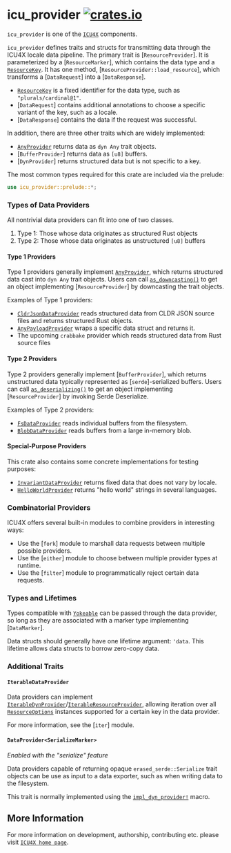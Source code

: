 # icu_provider [![crates.io](https://img.shields.io/crates/v/icu_provider)](https://crates.io/crates/icu_provider)

`icu_provider` is one of the [`ICU4X`] components.

`icu_provider` defines traits and structs for transmitting data through the ICU4X locale
data pipeline. The primary trait is [`ResourceProvider`]. It is parameterized by a
[`ResourceMarker`], which contains the data type and a [`ResourceKey`]. It has one method,
[`ResourceProvider::load_resource`], which transforms a [`DataRequest`]
into a [`DataResponse`].

- [`ResourceKey`] is a fixed identifier for the data type, such as `"plurals/cardinal@1"`.
- [`DataRequest`] contains additional annotations to choose a specific variant of the key,
  such as a locale.
- [`DataResponse`] contains the data if the request was successful.

In addition, there are three other traits which are widely implemented:

- [`AnyProvider`] returns data as `dyn Any` trait objects.
- [`BufferProvider`] returns data as `[u8]` buffers.
- [`DynProvider`] returns structured data but is not specific to a key.

The most common types required for this crate are included via the prelude:

```rust
use icu_provider::prelude::*;
```

### Types of Data Providers

All nontrivial data providers can fit into one of two classes.

1. Type 1: Those whose data originates as structured Rust objects
2. Type 2: Those whose data originates as unstructured `[u8]` buffers

#### Type 1 Providers

Type 1 providers generally implement [`AnyProvider`], which returns structured data cast into
`dyn Any` trait objects. Users can call [`as_downcasting()`] to get an object implementing
[`ResourceProvider`] by downcasting the trait objects.

Examples of Type 1 providers:

- [`CldrJsonDataProvider`] reads structured data from CLDR JSON source files and returns
  structured Rust objects.
- [`AnyPayloadProvider`] wraps a specific data struct and returns it.
- The upcoming `crabbake` provider which reads structured data from Rust source files

#### Type 2 Providers

Type 2 providers generally implement [`BufferProvider`], which returns unstructured data
typically represented as [`serde`]-serialized buffers. Users can call [`as_deserializing()`]
to get an object implementing [`ResourceProvider`] by invoking Serde Deserialize.

Examples of Type 2 providers:

- [`FsDataProvider`] reads individual buffers from the filesystem.
- [`BlobDataProvider`] reads buffers from a large in-memory blob.

#### Special-Purpose Providers

This crate also contains some concrete implementations for testing purposes:

- [`InvariantDataProvider`] returns fixed data that does not vary by locale.
- [`HelloWorldProvider`] returns "hello world" strings in several languages.

### Combinatorial Providers

ICU4X offers several built-in modules to combine providers in interesting ways:

- Use the [`fork`] module to marshall data requests between multiple possible providers.
- Use the [`either`] module to choose between multiple provider types at runtime.
- Use the [`filter`] module to programmatically reject certain data requests.

### Types and Lifetimes

Types compatible with [`Yokeable`] can be passed through the data provider, so long as they are
associated with a marker type implementing [`DataMarker`].

Data structs should generally have one lifetime argument: `'data`. This lifetime allows data
structs to borrow zero-copy data.

### Additional Traits

#### `IterableDataProvider`

Data providers can implement [`IterableDynProvider`]/[`IterableResourceProvider`], allowing
iteration over all [`ResourceOptions`] instances supported for a certain key in the data provider.

For more information, see the [`iter`] module.

#### `DataProvider<SerializeMarker>`

*Enabled with the "serialize" feature*

Data providers capable of returning opaque `erased_serde::Serialize` trait objects can be use
as input to a data exporter, such as when writing data to the filesystem.

This trait is normally implemented using the [`impl_dyn_provider!`] macro.

[`ICU4X`]: ../icu/index.html
[`DataProvider`]: data_provider::DataProvider
[`ResourceKey`]: resource::ResourceKey
[`ResourceOptions`]: resource::ResourceOptions
[`IterableDynProvider`]: iter::IterableDynProvider
[`IterableResourceProvider`]: iter::IterableResourceProvider
[`InvariantDataProvider`]: inv::InvariantDataProvider
[`AnyPayloadProvider`]: struct_provider::AnyPayloadProvider
[`HelloWorldProvider`]: hello_world::HelloWorldProvider
[`AnyProvider`]: any::AnyProvider
[`Yokeable`]: yoke::Yokeable
[`impl_dyn_provider!`]: impl_dyn_provider
[`as_downcasting()`]: AsDowncastingAnyProvider::as_downcasting
[`as_deserializing()`]: AsDeserializingBufferProvider::as_deserializing
[`CldrJsonDataProvider`]: ../icu_provider_cldr/struct.CldrJsonDataProvider.html
[`FsDataProvider`]: ../icu_provider_fs/struct.FsDataProvider.html
[`BlobDataProvider`]: ../icu_provider_blob/struct.BlobDataProvider.html

## More Information

For more information on development, authorship, contributing etc. please visit [`ICU4X home page`](https://github.com/unicode-org/icu4x).
